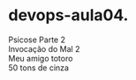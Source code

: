 # devops-aula04.
Psicose Parte 2 <br>
Invocação do Mal 2 <br>
Meu amigo totoro <br>
50 tons de cinza <br>
